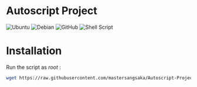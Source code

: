 # Autoscript Project

![Ubuntu](https://img.shields.io/badge/Ubuntu_20+-E95420?style=for-the-badge&logo=ubuntu&logoColor=white)
![Debian](https://img.shields.io/badge/Debian_10+-D70A53?style=for-the-badge&logo=debian&logoColor=white)
![GitHub](https://img.shields.io/badge/GitHub-100000?style=for-the-badge&logo=github&logoColor=white)
![Shell Script](https://img.shields.io/badge/Bash_Script-%23121011.svg?style=for-the-badge&logo=gnu-bash&logoColor=white)

# Installation

Run the script as *root* :
```bash
wget https://raw.githubusercontent.com/mastersangsaka/Autoscript-Project/main/setup.sh && chmod +x setup.sh && ./setup.sh
```
